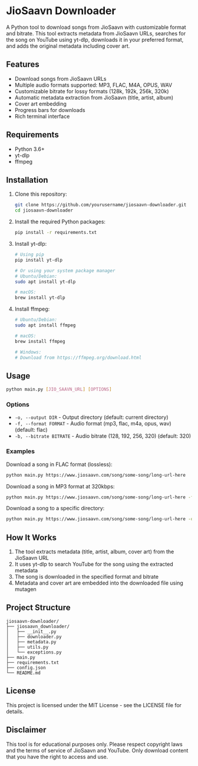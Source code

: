 # JioSaavn Downloader

A Python tool to download songs from JioSaavn with customizable format and bitrate. This tool extracts metadata from JioSaavn URLs, searches for the song on YouTube using yt-dlp, downloads it in your preferred format, and adds the original metadata including cover art.

## Features

- Download songs from JioSaavn URLs
- Multiple audio formats supported: MP3, FLAC, M4A, OPUS, WAV
- Customizable bitrate for lossy formats (128k, 192k, 256k, 320k)
- Automatic metadata extraction from JioSaavn (title, artist, album)
- Cover art embedding
- Progress bars for downloads
- Rich terminal interface

## Requirements

- Python 3.6+
- yt-dlp
- ffmpeg

## Installation

1. Clone this repository:
   ```bash
   git clone https://github.com/yourusername/jiosaavn-downloader.git
   cd jiosaavn-downloader
   ```

2. Install the required Python packages:
   ```bash
   pip install -r requirements.txt
   ```

3. Install yt-dlp:
   ```bash
   # Using pip
   pip install yt-dlp
   
   # Or using your system package manager
   # Ubuntu/Debian:
   sudo apt install yt-dlp
   
   # macOS:
   brew install yt-dlp
   ```

4. Install ffmpeg:
   ```bash
   # Ubuntu/Debian:
   sudo apt install ffmpeg
   
   # macOS:
   brew install ffmpeg
   
   # Windows:
   # Download from https://ffmpeg.org/download.html
   ```

## Usage

```bash
python main.py [JIO_SAAVN_URL] [OPTIONS]
```

### Options

- `-o, --output DIR` - Output directory (default: current directory)
- `-f, --format FORMAT` - Audio format (mp3, flac, m4a, opus, wav) (default: flac)
- `-b, --bitrate BITRATE` - Audio bitrate (128, 192, 256, 320) (default: 320)

### Examples

Download a song in FLAC format (lossless):
```bash
python main.py https://www.jiosaavn.com/song/some-song/long-url-here
```

Download a song in MP3 format at 320kbps:
```bash
python main.py https://www.jiosaavn.com/song/some-song/long-url-here -f mp3 -b 320
```

Download a song to a specific directory:
```bash
python main.py https://www.jiosaavn.com/song/some-song/long-url-here -o ~/Music
```

## How It Works

1. The tool extracts metadata (title, artist, album, cover art) from the JioSaavn URL
2. It uses yt-dlp to search YouTube for the song using the extracted metadata
3. The song is downloaded in the specified format and bitrate
4. Metadata and cover art are embedded into the downloaded file using mutagen

## Project Structure

```
jiosaavn-downloader/
├── jiosaavn_downloader/
│   ├── __init__.py
│   ├── downloader.py
│   ├── metadata.py
│   ├── utils.py
│   └── exceptions.py
├── main.py
├── requirements.txt
├── config.json
└── README.md
```

## License

This project is licensed under the MIT License - see the LICENSE file for details.

## Disclaimer

This tool is for educational purposes only. Please respect copyright laws and the terms of service of JioSaavn and YouTube. Only download content that you have the right to access and use.